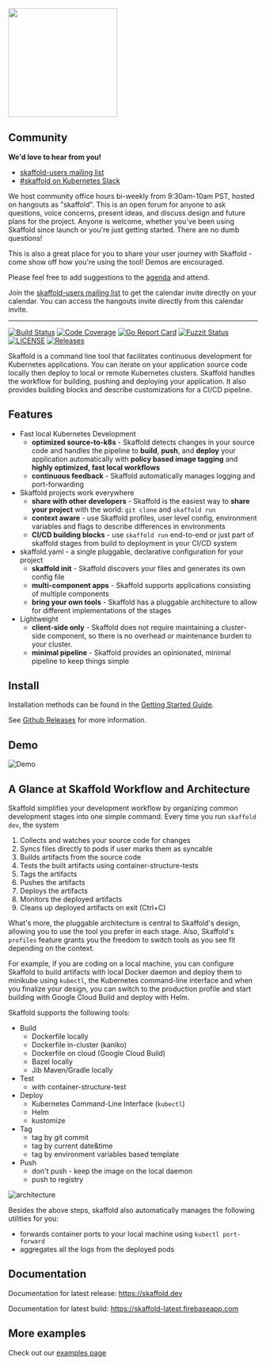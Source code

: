 <!-- github does not support `width` with markdown images-->
<img src="logo/skaffold.png" width="220">

## Community

**We'd love to hear from you!**

* [skaffold-users mailing list](https://groups.google.com/forum/#!forum/skaffold-users)
* [#skaffold on Kubernetes Slack](https://kubernetes.slack.com/messages/CABQMSZA6/)

We host community office hours bi-weekly from 9:30am-10am PST, hosted on hangouts as "skaffold". This is an open forum for anyone to ask questions, voice concerns, present ideas, and discuss design and future plans for the project. Anyone is welcome, whether you've been using Skaffold since launch or you're just getting started. There are no dumb questions!

This is also a great place for you to share your user journey with Skaffold - come show off how you're using the tool! Demos are encouraged.

Please feel free to add suggestions to the [agenda](https://docs.google.com/document/d/1mnCC_fAI3pmg3Vb2nMJyPk8Qtjjuapw_BTyqI_dX7sk/edit) and attend.

Join the [skaffold-users mailing list](https://groups.google.com/forum/#!forum/skaffold-users) to get the calendar invite directly on your calendar.
You can access the hangouts invite directly from this calendar invite.

---------------------

[![Build Status](https://travis-ci.org/GoogleContainerTools/skaffold.svg?branch=master)](https://travis-ci.org/GoogleContainerTools/skaffold)
[![Code Coverage](https://codecov.io/gh/GoogleContainerTools/skaffold/branch/master/graph/badge.svg)](https://codecov.io/gh/GoogleContainerTools/skaffold)
[![Go Report Card](https://goreportcard.com/badge/GoogleContainerTools/skaffold)](https://goreportcard.com/report/GoogleContainerTools/skaffold)
[![Fuzzit Status](https://app.fuzzit.dev/badge?org_id=skaffold)](https://app.fuzzit.dev/orgs/skaffold/dashboard)
[![LICENSE](https://img.shields.io/github/license/GoogleContainerTools/skaffold.svg)](https://github.com/GoogleContainerTools/skaffold/blob/master/LICENSE)
[![Releases](https://img.shields.io/github/release-pre/GoogleContainerTools/skaffold.svg)](https://github.com/GoogleContainerTools/skaffold/releases)

Skaffold is a command line tool that facilitates continuous development for
Kubernetes applications. You can iterate on your application source code
locally then deploy to local or remote Kubernetes clusters. Skaffold handles
the workflow for building, pushing and deploying your application. It also
provides building blocks and describe customizations for a CI/CD pipeline.

## Features

* Fast local Kubernetes Development
  * **optimized source-to-k8s** - Skaffold detects changes in your source code and handles the pipeline to
  **build**, **push**, and **deploy** your application automatically with **policy based image tagging** and **highly optimized, fast local workflows**
  * **continuous feedback** - Skaffold automatically manages logging and port-forwarding
* Skaffold projects work everywhere
  * **share with other developers** - Skaffold is the easiest way to **share your project** with the world: `git clone` and `skaffold run`
  * **context aware** - use Skaffold profiles, user level config, environment variables and flags to describe differences in environments
  * **CI/CD building blocks** - use `skaffold run` end-to-end or just part of skaffold stages from build to deployment in your CI/CD system
* skaffold.yaml - a single pluggable, declarative configuration for your project
  * **skaffold init** - Skaffold discovers your files and generates its own config file
  * **multi-component apps** - Skaffold supports applications consisting of multiple components
  * **bring your own tools** - Skaffold has a pluggable architecture to allow for different implementations of the stages
* Lightweight
  * **client-side only** - Skaffold does not require maintaining a cluster-side component, so there is no overhead or maintenance burden to
  your cluster.
  * **minimal pipeline** - Skaffold provides an opinionated, minimal pipeline to keep things simple

## Install

Installation methods can be found in the [Getting Started Guide](https://skaffold.dev/docs/getting-started/#installing-skaffold).

See [Github Releases](https://github.com/GoogleContainerTools/skaffold/releases) for more information.

## Demo

![Demo](docs/static/images/intro.gif)

## A Glance at Skaffold Workflow and Architecture

Skaffold simplifies your development workflow by organizing common development
stages into one simple command. Every time you run `skaffold dev`, the system

1. Collects and watches your source code for changes
1. Syncs files directly to pods if user marks them as syncable
1. Builds artifacts from the source code
1. Tests the built artifacts using container-structure-tests
1. Tags the artifacts
1. Pushes the artifacts
1. Deploys the artifacts
1. Monitors the deployed artifacts
1. Cleans up deployed artifacts on exit (Ctrl+C)

What's more, the pluggable architecture is central to Skaffold's design, allowing you to use
the tool you prefer in each stage. Also, Skaffold's `profiles` feature grants
you the freedom to switch tools as you see fit depending on the context.

For example, if you are coding on a local machine, you can configure Skaffold to build artifacts
with local Docker daemon and deploy them to minikube
using `kubectl`, the Kubernetes command-line interface and when you finalize your
design, you can switch to the production profile and start building with
Google Cloud Build and deploy with Helm.

Skaffold supports the following tools:

* Build
  * Dockerfile locally
  * Dockerfile in-cluster (kaniko)
  * Dockerfile on cloud (Google Cloud Build)
  * Bazel locally
  * Jib Maven/Gradle locally
* Test
  * with container-structure-test
* Deploy
  * Kubernetes Command-Line Interface (`kubectl`)
  * Helm
  * kustomize
* Tag
  * tag by git commit
  * tag by current date&time
  * tag by environment variables based template
* Push
  * don't push - keep the image on the local daemon
  * push to registry

![architecture](docs/static/images/architecture.png)

Besides the above steps, skaffold also automatically manages the following utilities for you:

* forwards container ports to your local machine using `kubectl port-forward`
* aggregates all the logs from the deployed pods

## Documentation

Documentation for latest release: <https://skaffold.dev>

Documentation for latest build: <https://skaffold-latest.firebaseapp.com>

## More examples

Check out our [examples page](./examples)
